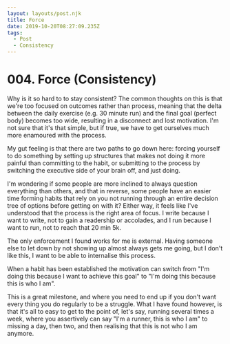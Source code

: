 ```yaml
---
layout: layouts/post.njk
title: Force
date: 2019-10-20T08:27:09.235Z
tags:
  - Post
  - Consistency
---
```

# 004. Force (Consistency)

Why is it so hard to to stay consistent? The common thoughts on this is that we're too focused on outcomes rather than process, meaning that the delta between the daily exercise (e.g. 30 minute run) and the final goal (perfect body) becomes too wide, resulting in a disconnect and lost motivation. I'm not sure that it's that simple, but if true, we have to get ourselves much more enamoured with the process.

My gut feeling is that there are two paths to go down here: forcing yourself to do something by setting up structures that makes not doing it more painful than committing to the habit, or submitting to the process by switching the executive side of your brain off, and just doing.

I'm wondering if some people are more inclined to always question everything than others, and that in reverse, some people have an easier time forming habits that rely on you not running through an entire decision tree of options before getting on with it? Either way, it feels like I've understood that the process is the right area of focus. I write because I want to write, not to gain a readership or accolades, and I run because I want to run, not to reach that 20 min 5k.

The only enforcement I found works for me is external. Having someone else to let down by not showing up almost always gets me going, but I don't like this, I want to be able to internalise this process.

When a habit has been established the motivation can switch from "I'm doing this because I want to achieve this goal" to "I'm doing this because this is who I am".

This is a great milestone, and where you need to end up if you don't want every thing you do regularly to be a struggle. What I have found however, is that it's all to easy to get to the point of, let's say, running several times a week, where you assertively can say "I'm a runner, this is who I am" to missing a day, then two, and then realising that this is not who I am anymore.

